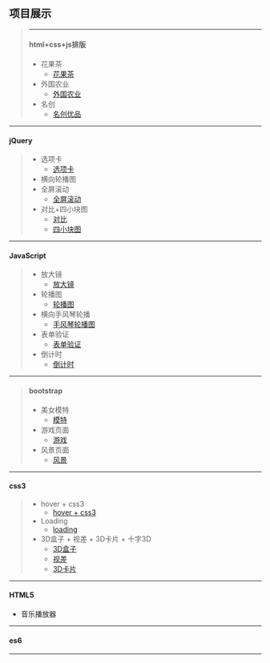 ## 项目展示
>---
>#### html+css+js排版
>- 花果茶
>   + [花果茶](https://hMarilyn.github.io/htmlcss/tea/index.html)
>- 外国农业
>   + [外国农业](https://hMarilyn.github.io/htmlcss/framing/index.html)
>- 名创
>   + [名创优品](https://hMarilyn.github.io/htmlcss/mingc/index.html)
---
#### jQuery
>- 选项卡
>   + [选项卡](https://hMarilyn.github.io/jq/tabcontrol/index.html)
>- 横向轮播图
>- 全屏滚动
>   + [全屏滚动](https://hMarilyn.github.io/jq/scrollQ/index.html)
>- 对比+四小块图
>   + [对比](https://hMarilyn.github.io/jq/comparison/index.html)
>   + [四小块图](https://hMarilyn.github.io/jq/four/index.html)
---
#### JavaScript
>- 放大镜
>   + [放大镜](https://hMarilyn.github.io/js/magnifyingglass/index.html)
>- 轮播图
>   + [轮播图](https://hMarilyn.github.io/js/slideshow/index.html)
>- 横向手风琴轮播
>   + [手风琴轮播图](https://hMarilyn.github.io/js/hslideshow/index.html)
>- 表单验证
>   + [表单验证](https://hMarilyn.github.io/js/input/index.html)
>- 倒计时
>   + [倒计时](https://hMarilyn.github.io/js/countdown/index.html)
---
>#### bootstrap
>- 美女模特
>   + [模特](https://hMarilyn.github.io/bootstrap/model/index.html)
>- 游戏页面
>   + [游戏](https://hMarilyn.github.io/bootstrap/game/index.html)
>- 风景页面
>   + [风景](https://hMarilyn.github.io/bootstrap/landscape/index.html)
---
#### css3
>- hover + css3
>   + [hover + css3](https://hMarilyn.github.io/css3/hover/index.html)
>- Loading
>   + [loading](https://hMarilyn.github.io/css3/loading/index.html)
>- 3D盒子 + 视差 + 3D卡片 + 十字3D
>   + [3D盒子](https://hMarilyn.github.io/css3/3Dbox/index.html)
>   + [视差](https://hMarilyn.github.io/css3/parallax/index.html)
>   + [3D卡片](https://hMarilyn.github.io/css3/3D/index.html)
---
#### HTML5
- 音乐播放器
---
#### es6
---
